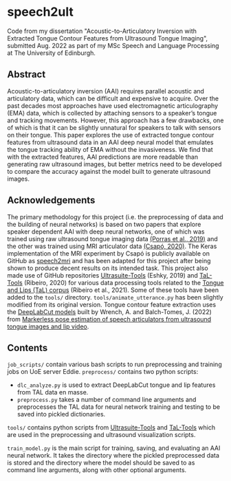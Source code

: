 # speech2ult
Code from my dissertation "Acoustic-to-Articulatory Inversion with Extracted Tongue Contour Features from Ultrasound Tongue Imaging", submitted Aug. 2022 as part of my MSc Speech and Language Processing at The University of Edinburgh.

## Abstract
Acoustic-to-articulatory inversion (AAI) requires parallel acoustic and articulatory data, which can be difficult and expensive to acquire. Over the past decades most approaches have used electromagnetic articulography (EMA) data, which is collected by attaching sensors to a speaker’s tongue and tracking movements. However, this approach has a few drawbacks, one of which is that it can be slightly unnatural for speakers to talk with sensors on their tongue. This paper explores the use of extracted tongue contour features from ultrasound data in an AAI deep neural model that emulates the tongue tracking ability of EMA without the invasiveness. We find that with the extracted features, AAI predictions are more readable than generating raw ultrasound images, but better metrics need to be developed to compare the accuracy against the model built to generate ultrasound images.

## Acknowledgements
The primary methodology for this project (i.e. the preprocessing of data and the building of neural networks) is based on two papers that explore speaker dependent AAI with deep neural networks, one of which was trained using raw ultrasound tongue imaging data [(Porras et al., 2019)](https://arxiv.org/abs/1904.06083) and the other was trained using MRI articulator data [(Csapó, 2020)](https://arxiv.org/abs/2008.02098). The Keras implementation of the MRI experiment by Csapó is publicly available on GitHub as [speech2mri](https://github.com/BME-SmartLab/speech2mri) and has been adapted for this project after being shown to produce decent results on its intended task. This project also made use of GitHub repositories [Ultrasuite-Tools](https://github.com/UltraSuite/ultrasuite-tools) (Eshky, 2019) and [TaL-Tools](https://github.com/UltraSuite/tal-tools) (Ribeiro, 2020) for various data processing tools related to the [Tongue and Lips (TaL) corpus](https://arxiv.org/abs/2011.09804) (Ribeiro et al., 2021). Some of these tools have been added to the `tools/` directory. `tools/animate_utterance.py` has been slightly modified from its original version.
Tongue contour feature extraction uses the [DeepLabCut models](https://github.com/articulateinstruments/DeepLabCut-for-Speech-Production) built by Wrench, A. and Balch-Tomes, J. (2022) from [Markerless pose estimation of speech articulators from ultrasound tongue images and lip video](https://doi.org/10.3390/s22031133).


## Contents
`job_scripts/` contain various bash scripts to run preprocessing and training jobs on UoE server Eddie.
`preprocess/` contains two python scripts: 
  - `dlc_analyze.py` is used to extract DeepLabCut tongue and lip features from TAL data en masse.
  -  `preprocess.py` takes a number of command line arguments and preprocesses the TAL data for neural network training and testing to be saved into pickled dictionaries.

`tools/` contains python scripts from [Ultrasuite-Tools](https://github.com/UltraSuite/ultrasuite-tools) and [TaL-Tools](https://github.com/UltraSuite/tal-tools) which are used in the preprocessing and ultrasound visualization scripts.

`train_model.py` is the main script for training, saving, and evaluating an AAI neural network. It takes the directory where the pickled preprocessed data is stored and the directory where the model should be saved to as command line arguments, along with other optional arguments.


